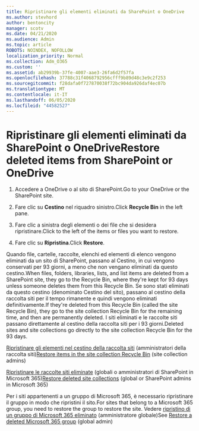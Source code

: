 ```yaml
---
title: Ripristinare gli elementi eliminati da SharePoint o OneDrive
ms.author: stevhord
author: bentoncity
manager: scotv
ms.date: 04/21/2020
ms.audience: Admin
ms.topic: article
ROBOTS: NOINDEX, NOFOLLOW
localization_priority: Normal
ms.collection: Adm_O365
ms.custom: ''
ms.assetid: ab29939b-37fe-4007-aae3-26fa6d2f57fa
ms.openlocfilehash: 37788c31f4068792956cfff9b89d48c3e9c2f253
ms.sourcegitcommit: f28dafa0f727870038f72bc904da926daf4ec07b
ms.translationtype: MT
ms.contentlocale: it-IT
ms.lasthandoff: 06/05/2020
ms.locfileid: "44582527"
---
```

# <a name="restore-deleted-items-from-sharepoint-or-onedrive"></a><span data-ttu-id="fbe53-102">Ripristinare gli elementi eliminati da SharePoint o OneDrive</span><span class="sxs-lookup"><span data-stu-id="fbe53-102">Restore deleted items from SharePoint or OneDrive</span></span>

1. <span data-ttu-id="fbe53-103">Accedere a OneDrive o al sito di SharePoint.</span><span class="sxs-lookup"><span data-stu-id="fbe53-103">Go to your OneDrive or the SharePoint site.</span></span>
    
2. <span data-ttu-id="fbe53-104">Fare clic su **Cestino** nel riquadro sinistro.</span><span class="sxs-lookup"><span data-stu-id="fbe53-104">Click **Recycle Bin** in the left pane.</span></span> 
    
3. <span data-ttu-id="fbe53-105">Fare clic a sinistra degli elementi o dei file che si desidera ripristinare.</span><span class="sxs-lookup"><span data-stu-id="fbe53-105">Click to the left of the items or files you want to restore.</span></span>
    
4. <span data-ttu-id="fbe53-106">Fare clic su **Ripristina**.</span><span class="sxs-lookup"><span data-stu-id="fbe53-106">Click **Restore**.</span></span> 
    
<span data-ttu-id="fbe53-107">Quando file, cartelle, raccolte, elenchi ed elementi di elenco vengono eliminati da un sito di SharePoint, passano al Cestino, in cui vengono conservati per 93 giorni, a meno che non vengano eliminati da questo cestino.</span><span class="sxs-lookup"><span data-stu-id="fbe53-107">When files, folders, libraries, lists, and list items are deleted from a SharePoint site, they go to the Recycle Bin, where they're kept for 93 days unless someone deletes them from this Recycle Bin.</span></span> <span data-ttu-id="fbe53-108">Se sono stati eliminati da questo cestino (denominato Cestino del sito), passano al cestino della raccolta siti per il tempo rimanente e quindi vengono eliminati definitivamente.</span><span class="sxs-lookup"><span data-stu-id="fbe53-108">If they're deleted from this Recycle Bin (called the site Recycle Bin), they go to the site collection Recycle Bin for the remaining time, and then are permanently deleted.</span></span> <span data-ttu-id="fbe53-109">I siti eliminati e le raccolte siti passano direttamente al cestino della raccolta siti per i 93 giorni.</span><span class="sxs-lookup"><span data-stu-id="fbe53-109">Deleted sites and site collections go directly to the site collection Recycle Bin for the 93 days.</span></span>
  
<span data-ttu-id="fbe53-110">[Ripristinare gli elementi nel cestino della raccolta siti](https://go.microsoft.com/fwlink/?linkid=867800) (amministratori della raccolta siti)</span><span class="sxs-lookup"><span data-stu-id="fbe53-110">[Restore items in the site collection Recycle Bin](https://go.microsoft.com/fwlink/?linkid=867800) (site collection admins)</span></span> 
  
<span data-ttu-id="fbe53-111">[Ripristinare le raccolte siti eliminate](https://go.microsoft.com/fwlink/?linkid=867660) (globali o amministratori di SharePoint in Microsoft 365)</span><span class="sxs-lookup"><span data-stu-id="fbe53-111">[Restore deleted site collections](https://go.microsoft.com/fwlink/?linkid=867660) (global or SharePoint admins in Microsoft 365)</span></span> 
  
<span data-ttu-id="fbe53-112">Per i siti appartenenti a un gruppo di Microsoft 365, è necessario ripristinare il gruppo in modo che ripristini il sito.</span><span class="sxs-lookup"><span data-stu-id="fbe53-112">For sites that belong to a Microsoft 365 group, you need to restore the group to restore the site.</span></span> <span data-ttu-id="fbe53-113">Vedere [ripristino di un gruppo di Microsoft 365 eliminato](https://go.microsoft.com/fwlink/?linkid=867802) (amministratore globale)</span><span class="sxs-lookup"><span data-stu-id="fbe53-113">See [Restore a deleted Microsoft 365 group](https://go.microsoft.com/fwlink/?linkid=867802) (global admin)</span></span> 
  

